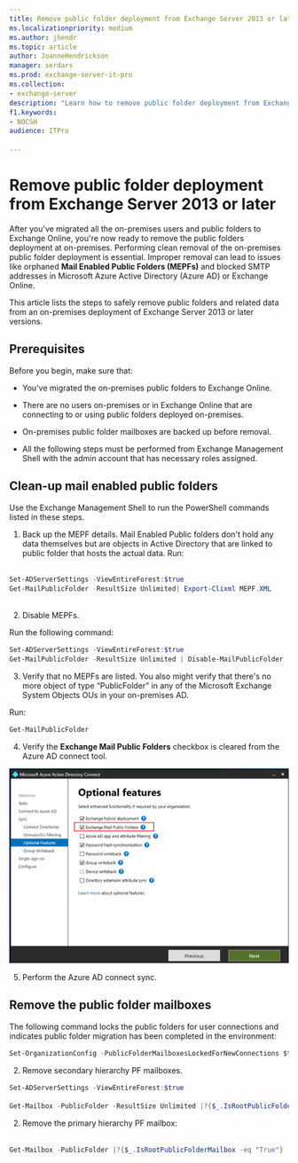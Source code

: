 ```yaml
---
title: Remove public folder deployment from Exchange Server 2013 or later versions 
ms.localizationpriority: medium
ms.author: jhendr
ms.topic: article
author: JoanneHendrickson
manager: serdars
ms.prod: exchange-server-it-pro
ms.collection:
- exchange-server
description: "Learn how to remove public folder deployment from Exchange Server 2013 or later versions."
f1.keywords:
- NOCSH
audience: ITPro

---
```

# Remove public folder deployment from Exchange Server 2013 or later 

After you've migrated all the on-premises users and public folders to Exchange Online, you're now ready to remove the public folders deployment at on-premises. Performing clean removal of the on-premises public folder deployment is essential. Improper removal can lead to issues like orphaned **Mail Enabled Public Folders (MEPFs)** and blocked SMTP addresses in Microsoft Azure Active Directory (Azure AD) or Exchange Online. 

This article lists the steps to safely remove public folders and related data from an on-premises deployment of Exchange Server 2013 or later versions.

## Prerequisites

Before you begin, make sure that:

- You've migrated the on-premises public folders to Exchange Online.

- There are no users on-premises or in Exchange Online that are connecting to or using public folders deployed on-premises.

- On-premises public folder mailboxes are backed up before removal.

- All the following steps must be performed from Exchange Management Shell with the admin account that has necessary roles assigned.


## Clean-up mail enabled public folders

Use the Exchange Management Shell to run the PowerShell commands listed in these steps.
1. Back up the MEPF details. Mail Enabled Public folders don't hold any data themselves but are objects in Active Directory that are linked to public folder that hosts the actual data. Run:

```powershell

Set-ADServerSettings -ViewEntireForest:$true 
Get-MailPublicFolder -ResultSize Unlimited| Export-Clixml MEPF.XML
 
```

2. Disable MEPFs.

Run the following command:
 
```powershell
Set-ADServerSettings -ViewEntireForest:$true 
Get-MailPublicFolder -ResultSize Unlimited | Disable-MailPublicFolder 

```

3. Verify that no MEPFs are listed. You also might verify that there's no more object of type “PublicFolder” in any of the Microsoft Exchange System Objects OUs in your on-premises AD.

Run:

```powershell
Get-MailPublicFolder

```

4. Verify the **Exchange Mail Public Folders** checkbox is cleared from the Azure AD connect tool.

![mail public folders](/Exchange/ExchangeServer/media/exchange-mail-public-folders-aad.png)

5. Perform the Azure AD connect sync.

## Remove the public folder mailboxes

The following command locks the public folders for user connections and indicates public folder migration has been completed in the environment: 

```powershell
Set-OrganizationConfig -PublicFolderMailboxesLockedForNewConnections $true -PublicFolderMailboxesMigrationComplete $true 

```

2. Remove secondary hierarchy PF mailboxes.

```powershell
Set-ADServerSettings -ViewEntireForest:$true 

Get-Mailbox -PublicFolder -ResultSize Unlimited |?{$_.IsRootPublicFolderMailbox -ne "True"} | Remove-Mailbox -PublicFolder 

```

2. Remove the primary hierarchy PF mailbox: 

```powershell

Get-Mailbox -PublicFolder |?{$_.IsRootPublicFolderMailbox -eq "True"} | Remove-Mailbox -PublicFolder 

```
